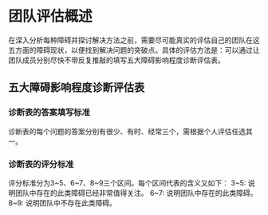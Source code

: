 # 团队评估概述
在深入分析每种障碍并探讨解决方法之前，需要尽可能真实的评估自己的团队在这五方面的障碍现状，以便找到解决问题的突破点。具体的评估方法是：可以通过让团队成员分别尽快不带反复推敲的填写五大障碍影响程度诊断评估表。

## 五大障碍影响程度诊断评估表


### 诊断表的答案填写标准
诊断表的每个问题的答案分别有很少、有时、经常三个，需根据个人评估任选其一。
### 诊断表的评分标准
评分标准分为3~5、6~7、8~9三个区间。每个区间代表的含义又如下：
3~5: 说明团队中存在的此类障碍已经非常值得关注。
6~7: 说明团队中存在的此类障碍。
8~9: 说明团队中不存在此类障碍。


